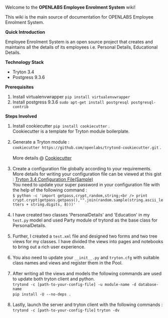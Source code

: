 Welcome to the **OPENLABS Employee Enrolment System** wiki!

This wiki is the main source of documentation for OPENLABS Employee Enrolment System. 

**Quick Introduction**

Employee Enrolment System is an open source project that creates and maintains all the details of its employees i.e. Personal Details, Educational Details.

**Technology Stack**

* Tryton 3.4
* Postgress 9.3.6

**Prerequisites**<br/>
1. Install virtualenvwrapper
   `pip install virtualenvwrapper`<br />
2. Install postgress 9.3.6
   `sudo apt-get install postgresql postgresql-contrib`

**Steps Involved**<br />
1. Install cookiecutter `pip install cookiecutter` .<br /> Cookiecutter is a template for Tryton module boilerplate.<br /><br />
2. Generate a Tryton module :<br /> `cookiecutter https://github.com/openlabs/trytond-cookiecutter.git` .<br /><br />
More details @ [Cookiecutter](https://github.com/openlabs/trytond-cookiecutter)<br /><br />
3. Create a configuration file globally according to your requirements. More details for writing your configuration file can be viewed at this gist : [Tryton 3.4 Configuration File(Sample)](https://gist.github.com/sharoonthomas/0b425318b47b3dc999e1)<br />You need to update your super password in your configuration file with the help of the following command : <br /> `$ python -c 'import getpass,crypt,random,string;<br />
print crypt.crypt(getpass.getpass(),"".join(random.sample(string.ascii_letters + string.digits, 8)))'`<br /><br />
4. I have created two classes 'PersonalDetails' and 'Education' in my `test.py` model and used Party module of trytond as the base class for PersonalDetails.<br /><br />
5. Further, I created a `test.xml` file and designed two forms and two tree views for my classes. I have divided the views into pages and notebooks to bring out a rich user experience.<br /><br />
6. You also need to update your `__init__.py` and `tryton.cfg` with suitable class names and views and register them in the Pool.<br /><br />
7. After writing all the views and models the following commands are used to update both tryton client and python.<br />
 `trytond -c [path-to-your-config-file] -u module-name -d database-name`<br />
 `pip install -U --no-deps .`<br /><br />
8. Lastly, launch the server and tryton client with the following commands :<br />
  `trytond -c [path-to-your-config-file]`
  `tryton -dv` 
